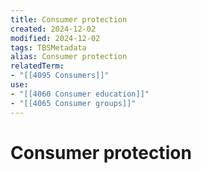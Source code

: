 ```yaml
---
title: Consumer protection
created: 2024-12-02
modified: 2024-12-02
tags: TBSMetadata
alias: Consumer protection
relatedTerm:
- "[[4095 Consumers]]"
use:
- "[[4060 Consumer education]]"
- "[[4065 Consumer groups]]"
---
```

# Consumer protection
